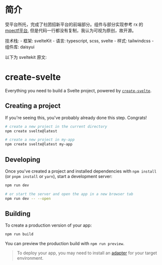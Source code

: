 # 简介

受平台所托，完成了社团招新平台的前端部分。组件与部分实现参考 rx 的 [moectf平台](https://ctf.xidian.edu.cn), 但是代码一行都没有复制，我认为可视为原创，故开源。

技术栈:
    - 框架: svelteKit
    - 语言: typescript, scss, svelte
    - 样式: tailwindcss
    - 组件库: daisyui

以下为 sveltekit 原文: 

# create-svelte

Everything you need to build a Svelte project, powered by [`create-svelte`](https://github.com/sveltejs/kit/tree/main/packages/create-svelte).

## Creating a project

If you're seeing this, you've probably already done this step. Congrats!

```bash
# create a new project in the current directory
npm create svelte@latest

# create a new project in my-app
npm create svelte@latest my-app
```

## Developing

Once you've created a project and installed dependencies with `npm install` (or `pnpm install` or `yarn`), start a development server:

```bash
npm run dev

# or start the server and open the app in a new browser tab
npm run dev -- --open
```

## Building

To create a production version of your app:

```bash
npm run build
```

You can preview the production build with `npm run preview`.

> To deploy your app, you may need to install an [adapter](https://kit.svelte.dev/docs/adapters) for your target environment.
